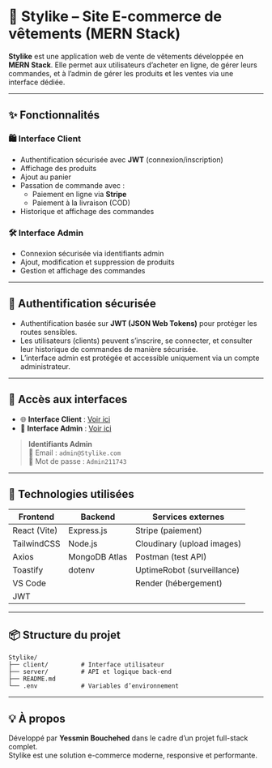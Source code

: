 
# 👗 Stylike – Site E-commerce de vêtements (MERN Stack)

**Stylike** est une application web de vente de vêtements développée en **MERN Stack**. Elle permet aux utilisateurs d’acheter en ligne, de gérer leurs commandes, et à l’admin de gérer les produits et les ventes via une interface dédiée.

---

## ✨ Fonctionnalités

### 🛍️ Interface Client
- Authentification sécurisée avec **JWT** (connexion/inscription)
- Affichage des produits
- Ajout au panier
- Passation de commande avec :
  - Paiement en ligne via **Stripe**
  - Paiement à la livraison (COD)
- Historique et affichage des commandes

### 🛠️ Interface Admin
- Connexion sécurisée via identifiants admin
- Ajout, modification et suppression de produits
- Gestion et affichage des commandes

---

## 🔐 Authentification sécurisée

- Authentification basée sur **JWT (JSON Web Tokens)** pour protéger les routes sensibles.
- Les utilisateurs (clients) peuvent s’inscrire, se connecter, et consulter leur historique de commandes de manière sécurisée.
- L’interface admin est protégée et accessible uniquement via un compte administrateur.

---

## 🔗 Accès aux interfaces

- 🌐 **Interface Client** : [Voir ici](https://ton-lien-client.render.com)
- 🔧 **Interface Admin** : [Voir ici](https://ton-lien-admin.render.com)

> **Identifiants Admin**  
> 📧 Email : `admin@Stylike.com`  
> 🔑 Mot de passe : `Admin211743`

---

## 🧰 Technologies utilisées

| Frontend       | Backend         | Services externes          |
|----------------|------------------|-----------------------------|
| React (Vite)   | Express.js       | Stripe (paiement)           |
| TailwindCSS    | Node.js          | Cloudinary (upload images)  |
| Axios          | MongoDB Atlas    | Postman (test API)          |
| Toastify       | dotenv           | UptimeRobot (surveillance)  |
| VS Code        |                  | Render (hébergement)        |
| JWT            |                  |                             |

---

## 📦 Structure du projet

```
Stylike/
├── client/         # Interface utilisateur
├── server/         # API et logique back-end
├── README.md
└── .env            # Variables d’environnement
```

---

## 💡 À propos

Développé par **Yessmin Bouchehed** dans le cadre d’un projet full-stack complet.  
Stylike est une solution e-commerce moderne, responsive et performante.
